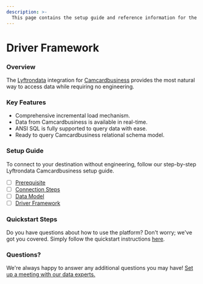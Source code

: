 ```yaml
---
description: >-
  This page contains the setup guide and reference information for the Camcardbusiness source connector.
---
```


# Driver Framework

### Overview

The [Lyftrondata](https://www.lyftrondata.com/) integration for [Camcardbusiness](None) provides the most natural way to access data while requiring no engineering.

### Key Features

* Comprehensive incremental load mechanism.
* Data from Camcardbusiness is available in real-time.&#x20;
* ANSI SQL is fully supported to query data with ease.
* Ready to query Camcardbusiness relational schema model.

### Setup Guide

To connect to your destination without engineering, follow our step-by-step Lyftrondata Camcardbusiness setup guide.

* [ ] [Prerequisite](../prerequisite.md)
* [ ] [Connection Steps](../connection-steps.md)
* [ ] [Data Model](../data-model/erd.md)
* [ ] [Driver Framework](../driver-framework/)

### Quickstart Steps

Do you have questions about how to use the platform? Don't worry; we've got you covered. Simply follow the quickstart instructions [here](../driver-framework/README.md).

### Questions? <a href="#questions" id="questions"></a>

We're always happy to answer any additional questions you may have! [Set up a meeting with our data experts.](https://www.lyftrondata.com/book-a-meeting/)


